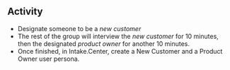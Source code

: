## Activity

* Designate someone to be a *new customer*
* The rest of the group will interview the *new customer* for 10 minutes, then the designated *product owner* for another 10 minutes.
* Once finished, in Intake.Center, create a New Customer and a Product Owner user persona.